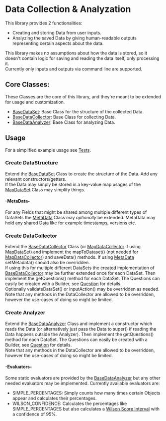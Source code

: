 # Data Collection & Analyzation

This library provides 2 functionalities:  

- Creating and storing Data from user inputs.
- Analyzing the saved Data by giving human-readable outputs representing certain aspects about the data.

This library makes no assumptions about how the data is stored, so it doesn't contain logic for saving and reading the
data itself, only processing it.  
Currently only inputs and outputs via command line are supported.

## Core Classes:

These Classes are the core of this library, and they're meant to be extended for usage and customization.

- [BaseDataSet](https://github.com/GigantTRex12/DataCollecting/blob/master/src/main/java/dataset/BaseDataSet.java): Base
Class for the structure of the collected Data.
- [BaseDataCollector](https://github.com/GigantTRex12/DataCollecting/blob/master/src/main/java/collector/BaseDataCollector.java):
Base Class for collecting Data.
- [BaseDataAnalyzer](https://github.com/GigantTRex12/DataCollecting/blob/master/src/main/java/analyzer/BaseDataAnalyzer.java):
Base Class for analyzing Data.

## Usage

For a simplified example usage see [Tests](https://github.com/GigantTRex12/DataCollecting/tree/master/src/test/java/example).

### Create DataStructure

Extend the [BaseDataSet](https://github.com/GigantTRex12/DataCollecting/blob/master/src/main/java/dataset/BaseDataSet.java)
Class to create the structure of the Data. Add any relevant constructors/getters.  
If the Data may simply be stored in a key-value map usages of the [MapDataSet](https://github.com/GigantTRex12/DataCollecting/blob/master/src/main/java/dataset/MapDataSet.java)
Class may simplify things.  

#### -MetaData-

For any Fields that might be shared among multiple different types of DataSets the [MetaData](https://github.com/GigantTRex12/DataCollecting/blob/master/src/main/java/dataset/Metadata.java)
Class may _optionally_ be extended. MetaData may hold any shared Data like for example timestamps, versions etc.

### Create DataCollector

Extend the [BaseDataCollector](https://github.com/GigantTRex12/DataCollecting/blob/master/src/main/java/collector/BaseDataCollector.java)
Class (or [MapDataCollector](https://github.com/GigantTRex12/DataCollecting/blob/master/src/main/java/collector/MapDataCollector.java)
if using [MapDataSet](https://github.com/GigantTRex12/DataCollecting/blob/master/src/main/java/dataset/MapDataSet.java))
and implement the mapToDataset() (not needed for [MapDataCollector](https://github.com/GigantTRex12/DataCollecting/blob/master/src/main/java/collector/MapDataCollector.java))
and saveData() methods. If using [MetaData](https://github.com/GigantTRex12/DataCollecting/blob/master/src/main/java/dataset/Metadata.java)
setMetadata() should also be overridden.  
If using this for multiple different DataSets the created implementation of [BaseDataCollector](https://github.com/GigantTRex12/DataCollecting/blob/master/src/main/java/collector/BaseDataCollector.java)
may be further extended once for each DataSet. Then implement the getQuestions() method for each DataSet. The Questions
can easily be created with a Builder, see [Question](https://github.com/GigantTRex12/DataCollecting/blob/master/src/main/java/collector/Question.java)
for details.  
Optionally validateDataSet() or inputAction() may be overridden as needed. Note that any methods in the DataCollector
are allowed to be overridden, however the use-cases of doing so might be limited.

### Create Analyzer

Extend the [BaseDataAnalyzer](https://github.com/GigantTRex12/DataCollecting/blob/master/src/main/java/analyzer/BaseDataAnalyzer.java)
Class and implement a constructor which reads the Data (or alternatively just pass the Data to super() if reading the
Data happens outside the Analyzer). Then implement the getQuestions() method for each DataSet. The Questions
can easily be created with a Builder, see [Question](https://github.com/GigantTRex12/DataCollecting/blob/master/src/main/java/analyzer/Question.java)
for details.  
Note that any methods in the DataCollector are allowed to be overridden, however the use-cases of doing so might be
limited.

#### -Evaluators-

Some static evaluators are provided by the [BaseDataAnalyzer](https://github.com/GigantTRex12/DataCollecting/blob/master/src/main/java/analyzer/BaseDataAnalyzer.java)
but any other needed evaluators may be implemented. Currently available evaluators are:

- SIMPLE_PERCENTAGES: Simply counts how many times certain Objects appear and calculates their percentages.
- WILSON_CONFIDENCE: Calculates the percentages like SIMPLE_PERCENTAGES but also calculates a [Wilson Score Interval](https://en.wikipedia.org/wiki/Binomial_proportion_confidence_interval">https://en.wikipedia.org/wiki/Binomial_proportion_confidence_interval)
with a confidence of 95%.